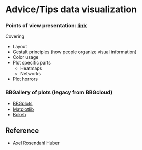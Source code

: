 # Advice/Tips data visualization

### Points of view presentation: [link](https://docs.google.com/presentation/d/1HvGeGT9NBhVc0SKlyTx5Fae_4aTbyyfjVA7LIUvFBZA/edit#slide=id.p) 
Covering
- Layout
- Gestalt principles (how people organize visual information)
- Color usage
- Plot specific parts
    - Heatmaps
    - Networks
- Plot horrors


### BBGallery of plots (legacy from BBGcloud)
- [BBGplots](https://bbgcloud.irbbarcelona.org/dashboard/bggallery/bbgplots/index.html)
- [Matplotlib](https://bbgcloud.irbbarcelona.org/dashboard/bggallery/examples_mpl/index.html)
- [Bokeh](https://bbgcloud.irbbarcelona.org/dashboard/bggallery/examples_bkh/index.html) 



## Reference
- Axel Rosendahl Huber